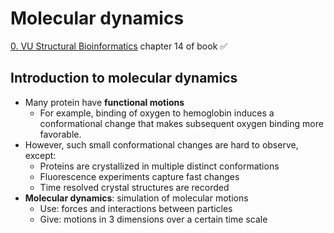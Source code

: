 # Molecular dynamics

[0. VU Structural Bioinformatics](Biology/VU%20Structural%20Bioinformatics/0.%20VU%20Structural%20Bioinformatics.md)
chapter 14 of book ✅

## ​Introduction to molecular dynamics

- Many protein have **functional motions**
	- For example, binding of oxygen to hemoglobin induces a conformational change that makes subsequent oxygen binding more favorable.
- However, such small conformational changes are hard to observe, except:
	- Proteins are crystallized in multiple distinct conformations
	- Fluorescence experiments capture fast changes
	- Time resolved crystal structures are recorded
- **Molecular dynamics**: simulation of molecular motions
	- Use: forces and interactions between particles
	- Give: motions in 3 dimensions over a certain time scale